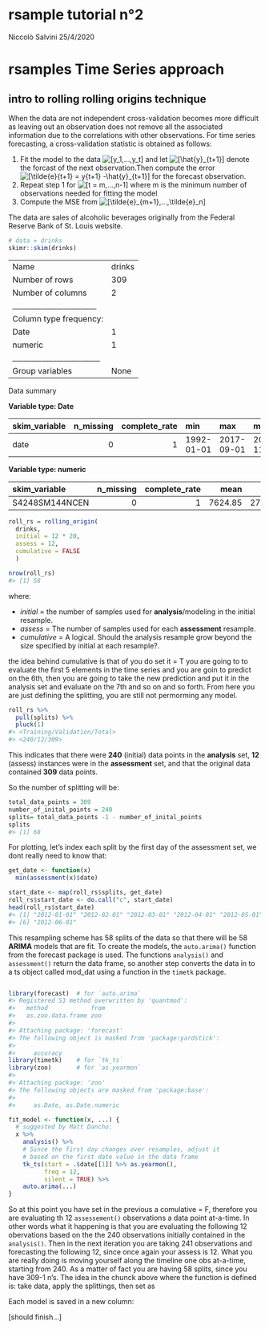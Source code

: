 rsample tutorial n°2
================
Niccolò Salvini
25/4/2020

# rsamples Time Series approach

## intro to rolling rolling origins technique

When the data are not independent cross-validation becomes more
difficult as leaving out an observation does not remove all the
associated information due to the correlations with other observations.
For time series forecasting, a cross-validation statistic is obtained as
follows:

1.  Fit the model to the data
    ![\[y_1,...,y_t\]](https://render.githubusercontent.com/render/math?math=%24%24y_1%2C...%2Cy_t%24%24%20)
    and let
    ![\[\hat{y}_{t+1}\]](https://render.githubusercontent.com/render/math?math=%24%24%5Chat%7By%7D_%7Bt%2B1%7D%24%24)
    denote the forcast of the next observation.Then compute the error
    ![\[\tilde{e}_{t+1} = y_{t+1} -\hat{y}_{t+1}\]](https://render.githubusercontent.com/render/math?math=%24%24%5Ctilde%7Be%7D_%7Bt%2B1%7D%20%3D%20y_%7Bt%2B1%7D%20-%5Chat%7By%7D_%7Bt%2B1%7D%24%24)
    for the forecast observation.
2.  Repeat step 1 for
    ![\[t = m,...,n-1\]](https://render.githubusercontent.com/render/math?math=%24%24t%20%3D%20m%2C...%2Cn-1%24%24)
    where m is the minimum number of observations needed for fitting the
    model
3.  Compute the MSE from
    ![\[\tilde{e}_{m+1},...,\tilde{e}_n\]](https://render.githubusercontent.com/render/math?math=%24%24%5Ctilde%7Be%7D_%7Bm%2B1%7D%2C...%2C%5Ctilde%7Be%7D_n%24%24)

The data are sales of alcoholic beverages originally from the Federal
Reserve Bank of St. Louis website.

``` r
# data = drinks
skimr::skim(drinks)
```

|                                                  |        |
| :----------------------------------------------- | :----- |
| Name                                             | drinks |
| Number of rows                                   | 309    |
| Number of columns                                | 2      |
| \_\_\_\_\_\_\_\_\_\_\_\_\_\_\_\_\_\_\_\_\_\_\_   |        |
| Column type frequency:                           |        |
| Date                                             | 1      |
| numeric                                          | 1      |
| \_\_\_\_\_\_\_\_\_\_\_\_\_\_\_\_\_\_\_\_\_\_\_\_ |        |
| Group variables                                  | None   |

Data summary

**Variable type:
Date**

| skim\_variable | n\_missing | complete\_rate | min        | max        | median     | n\_unique |
| :------------- | ---------: | -------------: | :--------- | :--------- | :--------- | --------: |
| date           |          0 |              1 | 1992-01-01 | 2017-09-01 | 2004-11-01 |       309 |

**Variable type:
numeric**

| skim\_variable | n\_missing | complete\_rate |    mean |      sd |   p0 |  p25 |  p50 |  p75 |  p100 | hist  |
| :------------- | ---------: | -------------: | ------: | ------: | ---: | ---: | ---: | ---: | ----: | :---- |
| S4248SM144NCEN |          0 |              1 | 7624.85 | 2721.47 | 3031 | 5117 | 7266 | 9553 | 14740 | ▇▇▇▅▁ |

``` r
roll_rs = rolling_origin(
  drinks, 
  initial = 12 * 20, 
  assess = 12,
  cumulative = FALSE
  )

nrow(roll_rs)
#> [1] 58
```

where:

  - *initial* = the number of samples used for **analysis**/modeling in
    the initial resample.
  - *assess* = The number of samples used for each **assessment**
    resample.
  - *cumulative* = A logical. Should the analysis resample grow beyond
    the size specified by initial at each resample?.

the idea behind cumulative is that of you do set it = T you are going to
to evaluate the first 5 elements in the time series and you are goin to
predict on the 6th, then you are going to take the new prediction and
put it in the analysis set and evaluate on the 7th and so on and so
forth. From here you are just defining the splitting, you are still not
permorming any model.

``` r
roll_rs %>% 
  pull(splits) %>%  
  pluck(1)
#> <Training/Validation/Total>
#> <240/12/309>
```

This indicates that there were **240** (initial) data points in the
**analysis** set, **12** (assess) instances were in the **assessment**
set, and that the original data contained **309** data points.

So the number of splitting will be:

``` r
total_data_points = 309
number_of_inital_points = 240
splits= total_data_points -1 - number_of_inital_points
splits
#> [1] 68
```

For plotting, let’s index each split by the first day of the assessment
set, we dont really need to know that:

``` r
get_date <- function(x) 
  min(assessment(x)$date)

start_date <- map(roll_rs$splits, get_date)
roll_rs$start_date <- do.call("c", start_date)
head(roll_rs$start_date)
#> [1] "2012-01-01" "2012-02-01" "2012-03-01" "2012-04-01" "2012-05-01"
#> [6] "2012-06-01"
```

This resampling scheme has 58 splits of the data so that there will be
58 **ARIMA** models that are fit. To create the models, the
`auto.arima()` function from the forecast package is used. The functions
`analysis()` and `assessment()` return the data frame, so another step
converts the data in to a ts object called mod\_dat using a function in
the `timetk` package.

``` r

library(forecast)  # for `auto.arima`
#> Registered S3 method overwritten by 'quantmod':
#>   method            from
#>   as.zoo.data.frame zoo
#> 
#> Attaching package: 'forecast'
#> The following object is masked from 'package:yardstick':
#> 
#>     accuracy
library(timetk)    # for `tk_ts`
library(zoo)       # for `as.yearmon`
#> 
#> Attaching package: 'zoo'
#> The following objects are masked from 'package:base':
#> 
#>     as.Date, as.Date.numeric

fit_model <- function(x, ...) {
  # suggested by Matt Dancho:
  x %>%
    analysis() %>%
    # Since the first day changes over resamples, adjust it
    # based on the first date value in the data frame 
    tk_ts(start = .$date[[1]] %>% as.yearmon(), 
          freq = 12, 
          silent = TRUE) %>%
    auto.arima(...)
}
```

So at this point you have set in the previous a comulative = F,
therefore you are evaluating th 12 `assessement()` observations a data
point at-a-time. In other words what it happening is that you are
evaluating the following 12 obervations based on the the 240
observations initially contained in the `analysis()`. Then in the next
iteration you are taking 241 observations and forecasting the following
12, since once again your assess is 12. What you are really doing is
moving yourself along the timeline one obs at-a-time, starting from 240.
As a matter of fact you are having 58 splits, since you have 309-1 n’s.
The idea in the chunck above where the function is defined is: take
data, apply the splittings, then set as

Each model is saved in a new column:

\[should finish…\]

